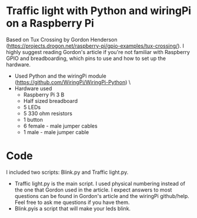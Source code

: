 # Traffic light with Python and wiringPi on a Raspberry Pi
Based on Tux Crossing by Gordon Henderson (https://projects.drogon.net/raspberry-pi/gpio-examples/tux-crossing/). I highly suggest reading Gordon's article if you're not familiar with Raspberry GPIO and breadboarding,  which pins to use and how to set up the hardware.
- Used Python and the wiringPi module (https://github.com/WiringPi/WiringPi-Python) \
- Hardware used
  - Raspberry Pi 3 B
  - Half sized breadboard
  - 5 LEDs
  - 5 330 ohm resistors
  - 1 button
  - 6 female - male jumper cables
  - 1 male - male jumper cable

# Code
I included two scripts: Blink.py and Traffic light.py. 
  - Traffic light.py is the main script. I used physical numbering instead of the one that Gordon used in the article. I expect answers to most questions can be found in Gordon's article and the wiringPi github/help. Feel free to ask me questions if you have them. 
  - Blink.pyis a script that will make your leds blink. 
